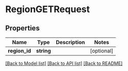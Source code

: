 # RegionGETRequest

## Properties
Name | Type | Description | Notes
------------ | ------------- | ------------- | -------------
**region_id** | **string** |  | [optional] 

[[Back to Model list]](../README.md#documentation-for-models) [[Back to API list]](../README.md#documentation-for-api-endpoints) [[Back to README]](../README.md)



